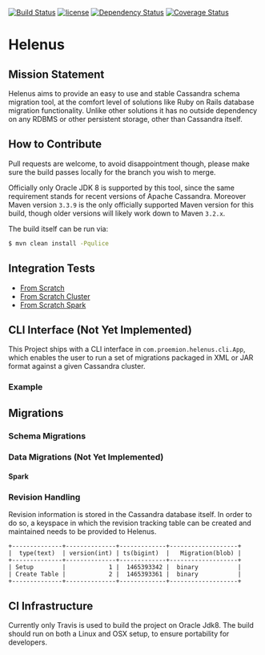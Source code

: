 [![Build Status](https://travis-ci.org/Proemion/Helenus.svg?branch=master)](https://travis-ci.org/Proemion/Helenus)
[![license](https://img.shields.io/github/license/mashape/apistatus.svg?maxAge=2592000)]()
[![Dependency Status](https://www.versioneye.com/user/projects/57518e987757a00041b3a144/badge.svg?style=flat)](https://www.versioneye.com/user/projects/57518e987757a00041b3a144)
[![Coverage Status](https://coveralls.io/repos/github/Proemion/Helenus/badge.svg?branch=master)](https://coveralls.io/github/Proemion/Helenus?branch=master)

# Helenus

## Mission Statement

Helenus aims to provide an easy to use and stable Cassandra schema migration
tool, at the comfort level of solutions like Ruby on Rails database migration
functionality. 
Unlike other solutions it has no outside dependency on any RDBMS or other persistent
storage, other than Cassandra itself.

## How to Contribute

Pull requests are welcome, to avoid disappointment though, please make sure
the build passes locally for the branch you wish to merge.

Officially only Oracle JDK 8 is supported by this tool, since the same requirement stands
for recent versions of Apache Cassandra.
Moreover Maven version `3.3.9` is the only officially supported Maven version for
this build, though older versions will likely work down to Maven `3.2.x`.

The build itself can be run via:

```sh
$ mvn clean install -Pqulice
```

## Integration Tests

* [From Scratch](https://github.com/Proemion/Helenus/blob/master/src/it/from-scratch)
* [From Scratch Cluster](https://github.com/Proemion/Helenus/blob/master/src/it/from-scratch-cluster)
* [From Scratch Spark](https://github.com/Proemion/Helenus/blob/master/src/it/from-scratch-spark)

## CLI Interface (Not Yet Implemented)

This Project ships with a CLI interface in `com.proemion.helenus.cli.App`,
which enables the user to run a set of migrations packaged in XML or JAR
format against a given Cassandra cluster.

### Example

## Migrations

### Schema Migrations

### Data Migrations (Not Yet Implemented)

#### Spark

### Revision Handling

Revision information is stored in the Cassandra database itself.
In order to do so, a keyspace in which the revision tracking table
can be created and maintained needs to be provided to Helenus.
```
+--------------+--------------+-------------+-------------------+
|  type(text)  | version(int) | ts(bigint)  |   Migration(blob) |
+--------------+--------------+-------------+-------------------+
| Setup        |            1 |  1465393342 |  binary           |
| Create Table |            2 |  1465393361 |  binary           |
+--------------+--------------+-------------+-------------------+
```

## CI Infrastructure

Currently only Travis is used to build the project on Oracle Jdk8.
The build should run on both a Linux and OSX setup, to ensure portability
for developers.

